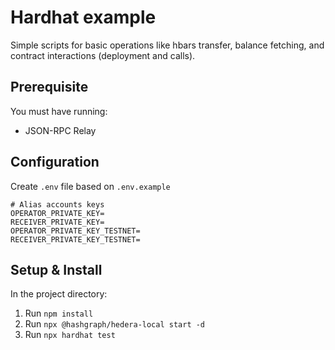 # Hardhat example

Simple scripts for basic operations like hbars transfer, balance fetching, and contract interactions (deployment and calls).

## Prerequisite

You must have running:

- JSON-RPC Relay

## Configuration

Create `.env` file based on `.env.example`

```
# Alias accounts keys
OPERATOR_PRIVATE_KEY=
RECEIVER_PRIVATE_KEY=
OPERATOR_PRIVATE_KEY_TESTNET=
RECEIVER_PRIVATE_KEY_TESTNET=
```

## Setup & Install

In the project directory:

1. Run `npm install`
2. Run `npx @hashgraph/hedera-local start -d`
3. Run `npx hardhat test`
